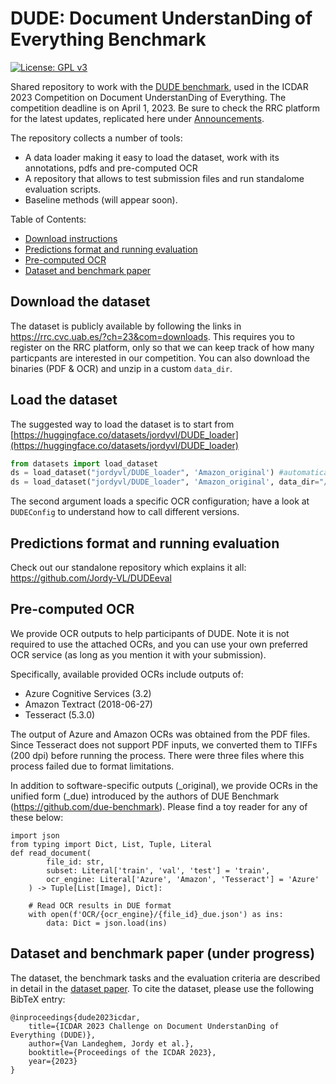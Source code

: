 
# DUDE: Document UnderstanDing of Everything Benchmark

[![License: GPL v3](https://img.shields.io/badge/License-GPLv3-blue.svg)](https://www.gnu.org/licenses/gpl-3.0)

Shared repository to work with the [DUDE benchmark](https://rrc.cvc.uab.es/?ch=23&com=introduction), used in the ICDAR 2023 Competition on Document UnderstanDing of Everything.
The competition deadline is on April 1, 2023. Be sure to check the RRC platform for the latest updates, replicated here under [Announcements](#announcements).

The repository collects a number of tools:
* A data loader making it easy to load the dataset, work with its annotations, pdfs and pre-computed OCR
* A repository that allows to test submission files and run standalome evaluation scripts.
* Baseline methods (will appear soon).

Table of Contents:
* [Download instructions](#download-dude)
* [Predictions format and running evaluation](#predictions-format-and-running-evaluation)
* [Pre-computed OCR](#pre-computed-ocr)
* [Dataset and benchmark paper](#dataset-and-benchmark-paper)

## Download the dataset

The dataset is publicly available by following the links in https://rrc.cvc.uab.es/?ch=23&com=downloads.
This requires you to register on the RRC platform, only so that we can keep track of how many particpants are interested in our competition.
You can also download the binaries (PDF & OCR) and unzip in a custom `data_dir`.


## Load the dataset

The suggested way to load the dataset is to start from [https://huggingface.co/datasets/jordyvl/DUDE_loader](https://huggingface.co/datasets/jordyvl/DUDE_loader)

```python
from datasets import load_dataset
ds = load_dataset("jordyvl/DUDE_loader", 'Amazon_original') #automatically downloads binaries tar and extracts to HF_CACHE
ds = load_dataset("jordyvl/DUDE_loader", 'Amazon_original', data_dir="/DUDE_train-val-test_binaries") #with custom extracted data directory
```

The second argument loads a specific OCR configuration; have a look at `DUDEConfig` to understand how to call different versions. 

## Predictions format and running evaluation

Check out our standalone repository which explains it all: https://github.com/Jordy-VL/DUDEeval 

## Pre-computed OCR

We provide OCR outputs to help participants of DUDE. Note it is not required to use the attached OCRs, and you can use your own preferred OCR service (as long as you mention it with your submission). 

Specifically, available provided OCRs include outputs of:
* Azure Cognitive Services (3.2)
* Amazon Textract (2018-06-27)
* Tesseract (5.3.0)

The output of Azure and Amazon OCRs was obtained from the PDF files. Since Tesseract does not support PDF inputs, we converted them to TIFFs (200 dpi) before running the process. There were three files where this process failed due to format limitations.

In addition to software-specific outputs (_original), we provide OCRs in the unified form (_due) introduced by the authors of DUE Benchmark (https://github.com/due-benchmark). Please find a toy reader for any of these below: 

```
import json
from typing import Dict, List, Tuple, Literal
def read_document(
        file_id: str,
        subset: Literal['train', 'val', 'test'] = 'train',
        ocr_engine: Literal['Azure', 'Amazon', 'Tesseract'] = 'Azure'
    ) -> Tuple[List[Image], Dict]:

    # Read OCR results in DUE format
    with open(f'OCR/{ocr_engine}/{file_id}_due.json') as ins:
        data: Dict = json.load(ins)
```


## Dataset and benchmark paper (under progress)
The dataset, the benchmark tasks and the evaluation criteria are described in detail in the [dataset paper](). To cite the dataset, please use the following BibTeX entry:
```
@inproceedings{dude2023icdar,
    title={ICDAR 2023 Challenge on Document UnderstanDing of Everything (DUDE)},
    author={Van Landeghem, Jordy et al.},
    booktitle={Proceedings of the ICDAR 2023},
    year={2023}
}

```
